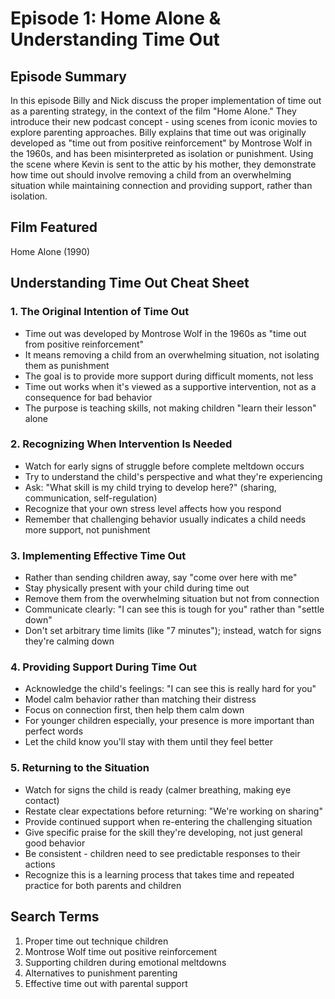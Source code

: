 # Episode 1: Home Alone & Understanding Time Out

## Episode Summary
In this episode Billy and Nick discuss the proper implementation of time out as a parenting strategy, in the context of the film "Home Alone." They introduce their new podcast concept - using scenes from iconic movies to explore parenting approaches. Billy explains that time out was originally developed as "time out from positive reinforcement" by Montrose Wolf in the 1960s, and has been misinterpreted as isolation or punishment. Using the scene where Kevin is sent to the attic by his mother, they demonstrate how time out should involve removing a child from an overwhelming situation while maintaining connection and providing support, rather than isolation.

## Film Featured
Home Alone (1990)

## Understanding Time Out Cheat Sheet

### 1. The Original Intention of Time Out
- Time out was developed by Montrose Wolf in the 1960s as "time out from positive reinforcement"
- It means removing a child from an overwhelming situation, not isolating them as punishment
- The goal is to provide more support during difficult moments, not less
- Time out works when it's viewed as a supportive intervention, not as a consequence for bad behavior
- The purpose is teaching skills, not making children "learn their lesson" alone

### 2. Recognizing When Intervention Is Needed
- Watch for early signs of struggle before complete meltdown occurs
- Try to understand the child's perspective and what they're experiencing
- Ask: "What skill is my child trying to develop here?" (sharing, communication, self-regulation)
- Recognize that your own stress level affects how you respond
- Remember that challenging behavior usually indicates a child needs more support, not punishment

### 3. Implementing Effective Time Out
- Rather than sending children away, say "come over here with me"
- Stay physically present with your child during time out
- Remove them from the overwhelming situation but not from connection
- Communicate clearly: "I can see this is tough for you" rather than "settle down"
- Don't set arbitrary time limits (like "7 minutes"); instead, watch for signs they're calming down

### 4. Providing Support During Time Out
- Acknowledge the child's feelings: "I can see this is really hard for you"
- Model calm behavior rather than matching their distress
- Focus on connection first, then help them calm down
- For younger children especially, your presence is more important than perfect words
- Let the child know you'll stay with them until they feel better

### 5. Returning to the Situation
- Watch for signs the child is ready (calmer breathing, making eye contact)
- Restate clear expectations before returning: "We're working on sharing"
- Provide continued support when re-entering the challenging situation 
- Give specific praise for the skill they're developing, not just general good behavior
- Be consistent - children need to see predictable responses to their actions
- Recognize this is a learning process that takes time and repeated practice for both parents and children

## Search Terms
1. Proper time out technique children
2. Montrose Wolf time out positive reinforcement
3. Supporting children during emotional meltdowns
4. Alternatives to punishment parenting
5. Effective time out with parental support